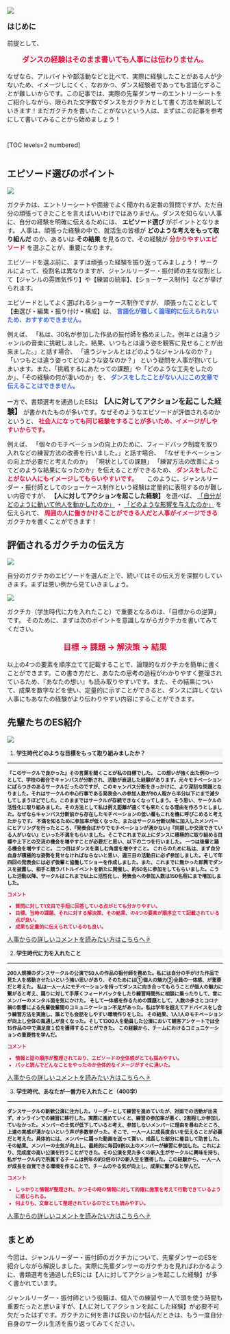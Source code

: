 ![](/img/news/351/1.jpg)

<div style="font-size: 120%;">

**はじめに**

</div>

前提として、

<div style="color: Crimson; font-size: 120%; text-align: center; ">

**ダンスの経験はそのまま書いても人事には伝わりません。**

</div>

なぜなら、アルバイトや部活動などと比べて、実際に経験したことがある人が少ないため、イメージしにくく、なおかつ、ダンス経験者であっても言語化することが難しいからです。この記事では、実際の先輩ダンサーのエントリーシートをご紹介しながら、限られた文字数でダンスをガクチカとして書く方法を解説していきます！まだガクチカを書いたことがないという人は、まずはこの記事を参考にして書いてみることから始めましょう！




<div style="margin: 3em 0;">

[TOC levels=2 numbered]

</div>


## エピソード選びのポイント

![](/img/news/351/2.jpg)


ガクチカは、エントリーシートや面接でよく聞かれる定番の質問ですが、ただ自分の頑張ってきたことを言えばいいわけではありません。ダンスを知らない人事に、自分の経験を明確に伝えるためには、 **エピソード選び** がポイントとなります。
人事は、頑張った経験の中で、就活生の皆様が **どのような考えをもって取り組んだ** のか、あるいは **その結果** を見るので、その経験が **<span style="color: Crimson; ">分かりやすいエピソード</span>** を選ぶことが、重要になります。

エピソードを選ぶ前に、まずは頑張った経験を振り返ってみましょう！
サークルによって、役割名は異なりますが、ジャンルリーダー・振付師の主な役割として【ジャンルの雰囲気作り】や【練習の統率】、【ショーケース制作】などが挙げられます。

エピソードとしてよく選ばれるショーケース制作ですが、
頑張ったこととして【曲選び・編集・振り付け・構成】は、 **<span style="color: Royalblue; ">言語化が難しく論理的に伝えられないため、おすすめできません。</span>**

例えば、
「私は、30名が参加した作品の振付師を務めました。例年とは違うジャンルの音楽に挑戦しました。結果、いつもとは違う姿を観客に見せることが出来ました。」と話す場合、
「違うジャンルとはどのようなジャンルなのか？」
「いつもとは違う姿ってどのような姿なのか？」
という疑問を人事が抱いてしまいます。また、「挑戦するにあたっての課題」や「どのような工夫をしたのか」、「その経験の何が凄いのか」を、 **<span style="color: Royalblue; ">ダンスをしたことがない人にこの文章で伝えることはできません。</span>**

一方で、書類選考を通過したESは **<span style="font-size: 120%; ">【人に対してアクションを起こした経験】</span>** が書かれたものが多いです。なぜそのようなエピソードが評価されるのかというと、 **<span style="color: Crimson; ">社会人になっても同じ経験をすることが多いため、イメージがしやすいからです。</span>**

例えば、
「個々のモチベーションの向上のために、フィードバック制度を取り入れなどの練習方法の改善を行いました。」と話す場合、
「なぜモチベーションの向上が必要だと考えたのか」
「現状としての課題」
「練習方法の改善によってどのような結果になったのか」を伝えることができるため、 **<span style="color: Crimson; ">ダンスをしたことがない人にもイメージしてもらいやすいです。</span>**
　
このように、ジャンルリーダー・振付師としてのショーケース制作という経験は定量的に表現するのが難しい内容ですが、 **【人に対してアクションを起こした経験】** を選べば、 <u>「自分がどのように動いて他人を動かしたのか」</u> ・ <u>「どのような影響を与えたのか」</u> を伝えられて、 **<span style="color: Crimson; ">周囲の人に働きかけることができる人だと人事がイメージできる</span>** ガクチカを書くことができます！


## 評価されるガクチカの伝え方

![](/img/news/351/3.jpg)


自分のガクチカのエピソードを選んだ上で、続いてはその伝え方を深掘りしていきます。まずは悪い例から見ていきましょう。


![](/img/news/351/4.jpg)


ガクチカ（学生時代に力を入れたこと）で重要となるのは、「目標からの逆算」です。
そのために、まずは次のポイントを意識しながらガクチカを書いてみてください。

<div style="color: Crimson; font-size: 130%; text-align: center; ">

**目標 → 課題 → 解決策 → 結果**

</div>

以上の4つの要素を順序立てて記載することで、論理的なガクチカを簡単に書くことができます。この書き方だと、あなたの思考の過程がわかりやすく整理されているため、『あなたの想い』も読み取りやすいです。また、その結果について、成果を数字などを使い、定量的に示すことができると、ダンスに詳しくない人事にもあなたの経験がより伝わりやすい内容にすることができます。


## 先輩たちのES紹介

![](/img/news/351/5.jpg)

<div style="background-color: Whitesmoke; font-size: 90%; ">

1. **学生時代どのような目標をもって取り組みましたか？**

</div>

___

<div style="background-color: Whitesmoke; font-size: 80%; ">

**『このサークルで良かった』その言葉を聞くことが私の目標でした。
この想いが強く出た例の一つとして、学校の都合でキャンパスが分断され、活動が衰退した経験があります。元々モチベーションにばらつきのあるサークルだったのですが、このキャンパス分断をきっかけに、より深刻な問題となりました。それはサークルの中心行事である発表会への参加人数が90人程から半分以下にまで減少してしまうほどでした。このままではサークルが存続できなくなってしまう。そう思い、サークルの活性化に取り組みました。その方法として私は例え距離が遠くても来たくなる理由を作ろうとしました。なぜならキャンパス分断前から存在したモチベーションの低い層もこれを機に呼びこめると考えたからです。
不満を知るために参加率が低くなった、またはサークル分断以降に加入したメンバーにヒアリングを行ったところ、『発表会ばかりでモチベーションが湧かない』『同期しか交流できている人がいない』といった不満をもらいました。そこでこれまで以上にダンスに積極的に取り組める目標や上下との交流の機会を増やすことが必要だと思い、以下の二つを行いました。
一つは後輩と踊る機会を増やすこと。
二つ目はダンスを楽しむ角度を増やすこと。
これらのために私は、まず自分自身が積極的な姿勢を見せなければならないと思い、週三日の活動日に必ず参加しました。そして年四回の発表会には必ず後輩と協働してショーを作成しました。また、これまでに無かった即興でダンスを披露し、相手と競うバトルイベントを新たに開催し、約50名に参加をしてもらいました。こうした活動以降、サークルはこれまで以上に活性化し、発表会への参加人数は150名程にまで増加しました。**

<div style="color: Crimson; ">

**コメント**
- **質問に対して1文目で手短に回答している点がとても分かりやすい。**
- **目標、当時の課題、それに対する解決策、その結果、の4つの要素が順序立てて記載されている点が良い。**
- **成果も定量的に伝えられているのも良い。**

</div>

</div>

<a href="/experiences/1" target="_blank" class="button button--accent">
<span class="button__text">人事からの詳しいコメントを読みたい方はこちらへ☟</span><i class="button__icon fas fa-arrow-right"></i>
</a>


<div style="background-color: Whitesmoke; font-size: 90%; ">

2. **学生時代に力を入れたこと**

</div>

___

<div style="background-color: Whitesmoke; font-size: 80%; ">

**200人規模のダンスサークルの公演で50人の作品の振付師を務めた。私には自分の手がけた作品で見た人を感動させたいという強い思いがあり、そのためには①個人の魅力②全員の一体感、が重要だと考えた。
私は一人一人にモチベーションを持ってダンスに向き合ってもらうことが個人の魅力に繋がると考え、踊りに対して手厚くフィードバックをしたり練習時間外に相談に乗ったりして、常にメンバーのメンタル面を気にかけた。
そして一体感を作るための課題として、人数の多さとコロナ禍の影響による先輩後輩間のコミュニケーション不足があった。私は学年を超えてアドバイスをし合う練習方法を実施し、誰とでも会話をしやすい環境作りをした。
その結果、1人1人のモチベーションが向上し全体の風通しが良くなった。そして1300人を動員した公演において観客アンケートでは全15作品の中で満足度１位を獲得することができた。
この経験から、チームにおけるコミュニケーションの重要性を学んだ。**

<div style="color: Crimson; ">

**コメント**
- **情報と話の順序が整理されており、エピソードの全体感がとても掴みやすい。**
- **パッと読んでどんなことをやったのか全体的なイメージがすぐに湧いた。**

</div>

</div>

<a href="/experiences/1148" target="_blank" class="button button--accent">
<span class="button__text">人事からの詳しいコメントを読みたい方はこちらへ☟</span><i class="button__icon fas fa-arrow-right"></i>
</a>


<div style="background-color: Whitesmoke; font-size: 90%; ">

3. **学生時代、あなたが一番力を入れたこと（400字）**

</div>

___

<div style="background-color: Whitesmoke; font-size: 80%; ">

**ダンスサークルの新歓公演に注力した。リーダーとして練習を進めていたが、対面での活動が出来ず、オンラインでの練習に移行した。実際に進めていくと、練習の参加率が悪く、2割程しか参加していなかった。メンバーの士気が低下していると考え、参加しないメンバーに理由を尋ねたところ、上達の実感が湧かないという声が多数挙がった。そこで、一人一人に成長度合いを伝えることが必要だと考えた。具体的には、メンバーに踊った動画を送って貰い、成長した部分に着目して助言した。その結果、メンバーの士気が向上し、最終的に毎回9割以上のメンバーが練習に参加した。これにより、完成度の高い公演を行うことができた。その公演を見た多くの新入生がサークルに興味を持ち、私がサークル内で所属するチームは例年の約3倍の17の新入生を獲得した。この経験から、一人一人が成長を自覚できる環境を作ることで、チームのやる気が向上し、成果に繋がると学んだ。**

<div style="color: Crimson; ">

**コメント**
- **しっかりと情報が整理され、かつその時の情報に対して的確に施策を考えて行動できているように感じられる。**
- **何よりも、文章として整理されているのでとても読みやすい。**

</div>

</div>

<a href="/experiences/1168" target="_blank" class="button button--accent">
<span class="button__text">人事からの詳しいコメントを読みたい方はこちらへ☟</span><i class="button__icon fas fa-arrow-right"></i>
</a>


## まとめ

今回は、ジャンルリーダー・振付師のガクチカについて、先輩ダンサーのESを紹介しながら解説しました。実際に先輩ダンサーのガクチカを見ればわかるように、書類選考を通過したESには【人に対してアクションを起こした経験】が多く書かれています。

ジャンルリーダー・振付師という役職は、個人での練習や一人で頭を使う時間も重要だったと思いますが、【人に対してアクションを起こした経験】が必要不可欠だったはずです。ガクチカに何を書けば良いのか悩んだときは、もう一度自分自身のサークル生活を振り返ってみてください。
